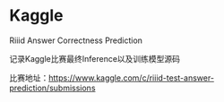 # Kaggle
Riiid Answer Correctness Prediction

记录Kaggle比赛最终Inference以及训练模型源码

比赛地址：https://www.kaggle.com/c/riiid-test-answer-prediction/submissions

